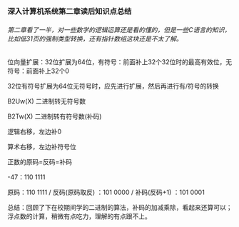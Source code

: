 ### 深入计算机系统第二章读后知识点总结

###### 第二章看了一半，对一些数学的逻辑运算还是看的懂的，但是一些C语言的知识，比如低31页的强制类型转换，还有指针数组这块还是不太了解。

位向量扩展：32位扩展为64位，有符号：前面补上32个32位时的最高有效位，无符号：前面补上32个0

32位有符号扩展为64位无符号时，应先进行扩展，然后再进行有/符号的转换

B2Uw(X)  二进制转无符号数

B2Tw(X)   二进制转有符号数(补码)

逻辑右移，左边补0

算术右移，左边补符号位

正数的原码=反码=补码

-47：110 1111

原码：110 1111  /  反码(原码取反)  ：101 0000   / 补码(反码+1) ：101 0001

总结：回顾了下在校期间学的二进制的算法，补码的加减乘除，看起来还算可以；浮点数的计算，稍微有点吃力，理解的有点跟不上。

